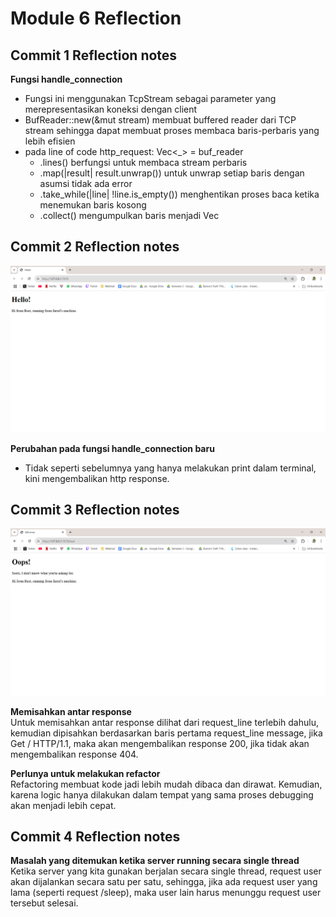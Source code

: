 # Module 6 Reflection

## Commit 1 Reflection notes

**Fungsi handle_connection**
- Fungsi ini menggunakan TcpStream sebagai parameter yang merepresentasikan koneksi dengan client
- BufReader::new(&mut stream) membuat buffered reader dari TCP stream sehingga dapat membuat proses membaca baris-perbaris yang lebih efisien
- pada line of code http_request: Vec<_> = buf_reader
   - .lines() berfungsi untuk membaca stream perbaris
   - .map(|result| result.unwrap()) untuk unwrap setiap baris dengan asumsi tidak ada error
   - .take_while(|line| !line.is_empty()) menghentikan proses baca ketika menemukan baris kosong
   - .collect() mengumpulkan baris menjadi Vec<String>

## Commit 2 Reflection notes

![Commit 2 screen capture](/assets/images/commit2.png)

**Perubahan pada fungsi handle_connection baru**
- Tidak seperti sebelumnya yang hanya melakukan print dalam terminal, kini mengembalikan http response.

## Commit 3 Reflection notes

![Commit 3 Screen capture](/assets/images/commit3.png)

**Memisahkan antar response**<br />
Untuk memisahkan antar response dilihat dari request_line terlebih dahulu, kemudian dipisahkan berdasarkan baris pertama 
request_line message, jika Get / HTTP/1.1, maka akan mengembalikan response 200, jika tidak akan mengembalikan response 404.

**Perlunya untuk melakukan refactor**<br />
Refactoring membuat kode jadi lebih mudah dibaca dan dirawat. Kemudian, karena logic hanya dilakukan dalam tempat yang sama
proses debugging akan menjadi lebih cepat.

## Commit 4 Reflection notes

**Masalah yang ditemukan ketika server running secara single thread**<br />
Ketika server yang kita gunakan berjalan secara single thread, request user akan dijalankan secara satu per satu, sehingga,
jika ada request user yang lama (seperti request /sleep), maka user lain harus menunggu request user tersebut selesai.